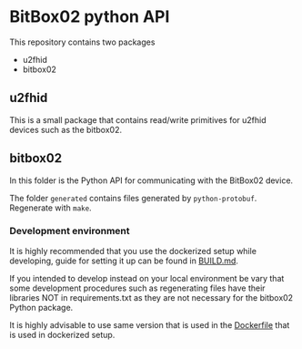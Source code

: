 # BitBox02 python API

This repository contains two packages

* u2fhid
* bitbox02

## u2fhid

This is a small package that contains read/write primitives for u2fhid devices such as the
bitbox02.

## bitbox02

In this folder is the Python API for communicating with the BitBox02 device.

The folder `generated` contains files generated by `python-protobuf`. Regenerate with `make`.


### Development environment

It is highly recommended that you use the dockerized setup while developing, guide for setting it up
can be found in [BUILD.md](../../BUILD.md).

If you intended to develop instead on your local environment be vary that some development procedures
such as regenerating files have their libraries NOT in requirements.txt as they are not necessary for the bitbox02 
Python package.

It is highly advisable to use same version that is used in the [Dockerfile](../../Dockerfile) that is used in dockerized
setup.